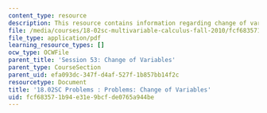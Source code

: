 ```yaml
---
content_type: resource
description: This resource contains information regarding change of variables.
file: /media/courses/18-02sc-multivariable-calculus-fall-2010/fcf683571b94e31e9bcfde0765a944be_MIT18_02SC_pb_53_quest.pdf
file_type: application/pdf
learning_resource_types: []
ocw_type: OCWFile
parent_title: 'Session 53: Change of Variables'
parent_type: CourseSection
parent_uid: efa093dc-347f-d4af-527f-1b857bb14f2c
resourcetype: Document
title: '18.02SC Problems : Problems: Change of Variables'
uid: fcf68357-1b94-e31e-9bcf-de0765a944be
---
```

